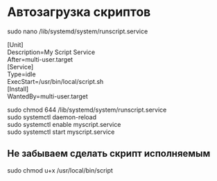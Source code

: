 # Автозагрузка скриптов

sudo nano /lib/systemd/system/runscript.service  

[Unit]  
Description=My Script Service  
After=multi-user.target  
[Service]  
Type=idle  
ExecStart=/usr/bin/local/script.sh  
[Install]  
WantedBy=multi-user.target  

sudo chmod 644 /lib/systemd/system/runscript.service  
sudo systemctl daemon-reload  
sudo systemctl enable myscript.service  
sudo systemctl start myscript.service  


## Не забываем сделать скрипт исполняемым
sudo chmod u+x /usr/local/bin/script